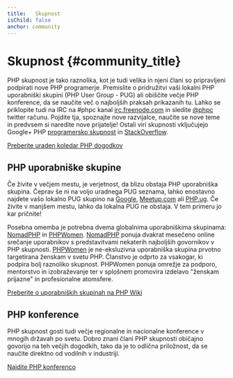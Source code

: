 ```yaml
---
title:   Skupnost
isChild: false
anchor: community
---
```


# Skupnost {#community_title}

PHP skupnost je tako raznolika, kot je tudi velika in njeni člani so pripravljeni podpirati nove PHP programerje. Premislite o pridružitvi vaši lokalni PHP uporabniški skupini (PHP User Group - PUG)
ali obiščite večje PHP konference, da se naučite več o najboljših praksah prikazanih tu. Lahko se priklopite tudi na IRC na #phpc kanal [irc.freenode.com][php-irc] in sledite [@phpc][phpc-twitter] twitter računu. Pojdite tja, spoznajte nove razvijalce, naučite se nove teme in predvsem si naredite nove prijatelje! Ostali viri skupnosti vključujejo Google+ PHP [programersko skupnost][php-programmers-gplus] in [StackOverflow][php-so].

[Preberite uraden koledar PHP dogodkov][php-calendar]

## PHP uporabniške skupine

Če živite v večjem mestu, je verjetnost, da blizu obstaja PHP uporabniška skupina. Čeprav še ni na voljo uradnega PUG seznama, lahko enostavno najdete vašo lokalno PUG skupino na [Google][google], [Meetup.com][meetup] ali [PHP.ug][php-ug]. Če živite v manjšem mestu, lahko da lokalna PUG ne obstaja. V tem primeru jo kar pričnite!

Posebna omemba je potrebna dvema globalnima uporabniškima skupinama: [NomadPHP] in [PHPWomen]. [NomadPHP] ponuja dvakrat mesečeno
online srečanje uporabnikov s predstavitvami nekaterih najboljših govornikov v PHP skupnosti.
[PHPWomen] je ne-eksluzivna uporabniška skupina prvotno targetirana ženskam v svetu PHP. Članstvo je odprto za
vsakogar, ki podpira bolj raznoliko skupnost. PHPWomen ponuja omrežje za podporo, mentorstvo in izobraževanje ter
v splošnem promovira izdelavo "ženskam prijazne" in profesionalne atomsfere.

[Preberite o uporabniških skupinah na PHP Wiki][php-wiki]

## PHP konference

PHP skupnost gosti tudi večje regionalne in nacionalne konference v mnogih državah po svetu. Dobro znani člani PHP skupnosti običajno govorijo na teh večjih dogodkih, tako da je to odlična priložnost,
da se naučite direktno od vodilnih v industriji.

[Najdite PHP konferenco][php-conf]

[php-calendar]: http://www.php.net/cal.php
[google]: https://www.google.com/search?q=php+user+group+near+me
[meetup]: http://www.meetup.com/find/
[php-ug]: http://php.ug/
[NomadPHP]: https://nomadphp.com/
[PHPWomen]: http://phpwomen.org/
[php-wiki]: https://wiki.php.net/usergroups
[php-conf]: http://php.net/conferences/index.php
[phpc-twitter]: https://twitter.com/phpc
[php-programmers-gplus]: https://plus.google.com/u/0/communities/104245651975268426012
[php-irc]: http://webchat.freenode.net/?channels=phpc
[php-so]: http://stackoverflow.com/questions/tagged/php
